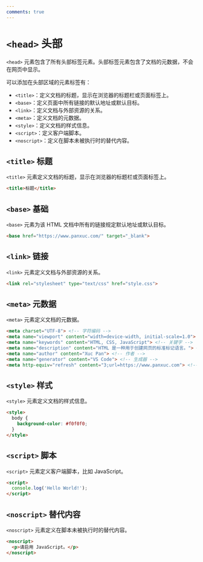 ```yaml
---
comments: true
---
```


# `<head>` 头部

`<head>` 元素包含了所有头部标签元素。头部标签元素包含了文档的元数据，不会在网页中显示。

可以添加在头部区域的元素标签有：

- `<title>`：定义文档的标题，显示在浏览器的标题栏或页面标签上。
- `<base>`：定义页面中所有链接的默认地址或默认目标。
- `<link>`：定义文档与外部资源的关系。
- `<meta>`：定义文档的元数据。
- `<style>`：定义文档的样式信息。
- `<script>`：定义客户端脚本。
- `<noscript>`：定义在脚本未被执行时的替代内容。

## `<title>` 标题

`<title>` 元素定义文档的标题，显示在浏览器的标题栏或页面标签上。

``` html title="标题"
<title>标题</title>
```

## `<base>` 基础

`<base>` 元素为该 HTML 文档中所有的链接规定默认地址或默认目标。

``` html title="基础"
<base href="https://www.panxuc.com/" target="_blank">
```

## `<link>` 链接

`<link>` 元素定义文档与外部资源的关系。

``` html title="链接"
<link rel="stylesheet" type="text/css" href="style.css">
```

## `<meta>` 元数据

`<meta>` 元素定义文档的元数据。

``` html title="元数据"
<meta charset="UTF-8"> <!-- 字符编码 -->
<meta name="viewport" content="width=device-width, initial-scale=1.0"> <!-- 视口 -->
<meta name="keywords" content="HTML, CSS, JavaScript"> <!-- 关键字 -->
<meta name="description" content="HTML 是一种用于创建网页的标准标记语言。"> <!-- 描述 -->
<meta name="author" content="Xuc Pan"> <!-- 作者 -->
<meta name="generator" content="VS Code"> <!-- 生成器 -->
<meta http-equiv="refresh" content="3;url=https://www.panxuc.com"> <!-- 刷新 -->
```

## `<style>` 样式

`<style>` 元素定义文档的样式信息。

``` html title="样式"
<style>
  body {
    background-color: #f0f0f0;
  }
</style>
```

## `<script>` 脚本

`<script>` 元素定义客户端脚本，比如 JavaScript。

``` html title="脚本"
<script>
  console.log('Hello World!');
</script>
```

## `<noscript>` 替代内容

`<noscript>` 元素定义在脚本未被执行时的替代内容。

``` html title="替代内容"
<noscript>
  <p>请启用 JavaScript。</p>
</noscript>
```
